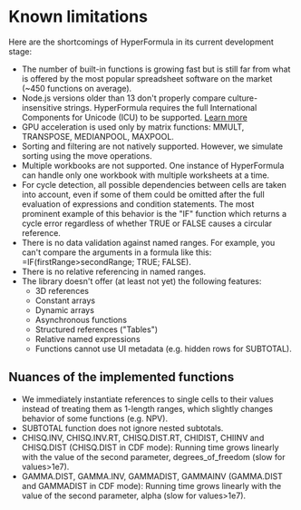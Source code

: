 # Known limitations

Here are the shortcomings of HyperFormula in its current development
stage:

* The number of built-in functions is growing fast but is still far
from what is offered by the most popular spreadsheet software on the
market (~450 functions on average).
* Node.js versions older than 13 don't properly compare
culture-insensitive strings. HyperFormula requires the full
International Components for Unicode (ICU) to be supported.
[Learn more](https://nodejs.org/api/intl.html#intl_embed_the_entire_icu_full_icu)
* GPU acceleration is used only by matrix functions: MMULT,
TRANSPOSE, MEDIANPOOL, MAXPOOL.
* Sorting and filtering are not natively supported. However,
we simulate sorting using the move operations.
* Multiple workbooks are not supported. One instance of HyperFormula
can handle only one workbook with multiple worksheets at a time.
* For cycle detection, all possible dependencies between cells are
taken into account, even if some of them could be omitted after
the full evaluation of expressions and condition statements. The
most prominent example of this behavior is the "IF" function which
returns a cycle error regardless of whether TRUE or FALSE causes
a circular reference.
* There is no data validation against named ranges. For example,
you can't compare the arguments in a formula like this:
=IF(firstRange>secondRange; TRUE; FALSE).
* There is no relative referencing in named ranges.
* The library doesn't offer (at least not yet) the following features:
  * 3D references
  * Constant arrays
  * Dynamic arrays
  * Asynchronous functions
  * Structured references ("Tables")
  * Relative named expressions
  * Functions cannot use UI metadata (e.g. hidden rows for SUBTOTAL).

## Nuances of the implemented functions
* We immediately instantiate references to single cells to their values instead of treating them as 1-length ranges, which slightly changes behavior of some functions (e.g. NPV).
* SUBTOTAL function does not ignore nested subtotals.
* CHISQ.INV, CHISQ.INV.RT, CHISQ.DIST.RT, CHIDIST, CHIINV and CHISQ.DIST (CHISQ.DIST in CDF mode): Running time grows linearly with the value of the second parameter, degrees_of_freedom (slow for values>1e7).
* GAMMA.DIST, GAMMA.INV, GAMMADIST, GAMMAINV (GAMMA.DIST and GAMMADIST in CDF mode): Running time grows linearly with the value of the second parameter, alpha (slow for values>1e7). 
